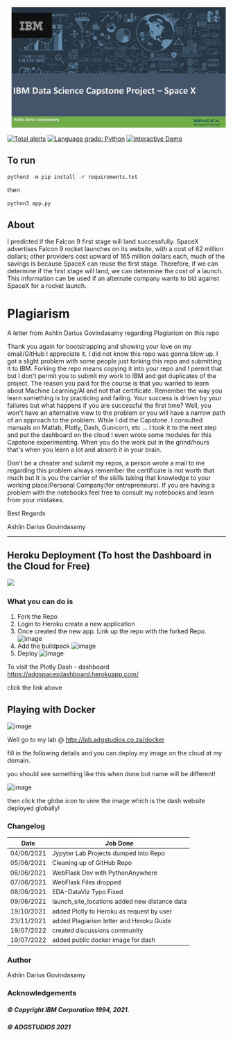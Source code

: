 <img src="https://raw.githubusercontent.com/ADGVLOGS/IBM-DataScience-SpaceX-Capstone/main/logo/bg.png">

[![Total alerts](https://img.shields.io/lgtm/alerts/g/ADGVLOGS/IBM-DataScience-SpaceX-Capstone.svg?logo=lgtm&logoWidth=18)](https://lgtm.com/projects/g/adgsenpai/IBM-DataScience-SpaceX-Capstone/alerts/)
[![Language grade: Python](https://img.shields.io/lgtm/grade/python/g/ADGVLOGS/IBM-DataScience-SpaceX-Capstone.svg?logo=lgtm&logoWidth=18)](https://lgtm.com/projects/g/adgsenpai/IBM-DataScience-SpaceX-Capstone/context:python)
<a href="https://colab.research.google.com/github/ADGVLOGS/adgmlclass/blob/main/ADGMLCLASSDemo.ipynb" target="_parent"><img src="https://colab.research.google.com/assets/colab-badge.svg" alt="Interactive Demo"/></a>

## To run

```
python3 -m pip install -r requirements.txt
```

then 

```
python3 app.py
```

## About

I predicted if the Falcon 9 first stage will land successfully. SpaceX
advertises Falcon 9 rocket launches on its website, with a cost of 62
million dollars; other providers cost upward of 165 million dollars each,
much of the savings is because SpaceX can reuse the first stage.
Therefore, if we can determine if the first stage will land, we can
determine the cost of a launch. This information can be used if an
alternate company wants to bid against SpaceX for a rocket launch. 

# Plagiarism 

<p>
A letter from Ashlin Darius Govindasamy regarding Plagiarism on this repo
  
Thank you again for bootstrapping and showing your love on my email/GitHub I appreciate it. I did not know this repo was gonna blow up.
I got a slight problem with some people just forking this repo and submitting it to IBM. Forking the repo means copying it into your repo and I permit that but I don't permit you to submit my work to IBM and get duplicates of the project. The reason you paid for the course is that you wanted to learn about Machine Learning/AI and not that certificate. Remember the way you learn something is by practicing and failing. Your success is driven by your failures but what happens if you are successful the first time? Well, you won't have an alternative view to the problem or you will have a narrow path of an approach to the problem. While I did the Capstone. I consulted manuals on Matlab, Plotly, Dash, Gunicorn, etc ... I took it to the next step and put the dashboard on the cloud I even wrote some modules for this Capstone experimenting. When you do the work put in the grind/hours that's when you learn a lot and absorb it in your brain.
  
Don't be a cheater and submit my repos, a person wrote a mail to me regarding this problem always remember the certificate is not worth that much but It is you the carrier of the skills taking that knowledge to your working place/Personal Company(for entrepreneurs). If you are having a problem with the notebooks feel free to consult my notebooks and learn from your mistakes.
  
Best Regards
  
Ashlin Darius Govindasamy
</p>

-------------------------------------------------------------------------------------------------------------------------

## Heroku Deployment (To host the Dashboard in the Cloud for Free) 
<img src="https://cdn.buttercms.com/T27FzLr5TIySqJ0mCObR" height="200px">

### What you can do is 

1. Fork the Repo
2. Login to Heroku create a new application
3. Once created the new app. Link up the repo with the forked Repo. 
![image](https://user-images.githubusercontent.com/45560312/143025991-4a32d343-77d7-48ed-a332-bad8a76835da.png)
4. Add the buildpack
![image](https://user-images.githubusercontent.com/45560312/143026138-6345105a-a981-42c6-ba48-0fd61be17694.png)
5. Deploy
![image](https://user-images.githubusercontent.com/45560312/143026171-9c8e20c2-e1c1-4b75-b313-4cdb0e827aed.png)


To visit the Plotly Dash - dashboard
https://adgspacexdashboard.herokuapp.com/ 

click the link above

## Playing with Docker
![image](https://user-images.githubusercontent.com/45560312/179637474-6156cb47-94ca-45c9-a017-79ed4065403d.png)

Well go to my lab @ http://lab.adgstudios.co.za/docker

fill in the following details and you can deploy my image on the cloud at my domain.

you should see something like this when done but name will be different!

![image](https://user-images.githubusercontent.com/45560312/179637689-2fed8a6b-5c8c-41eb-854f-86f1a11e9025.png)

then click the globe icon to view the image which is the dash website deployed globally!



### Changelog

| Date           | Job Done                                  | 
|----------------| ----------------------------------------- | 
| 04/06/2021 | Jypyter Lab Projects dumped into Repo         |
| 05/06/2021 | Cleaning up of GitHub Repo                    |
| 06/06/2021 | WebFlask Dev with PythonAnywhere              |
| 07/06/2021 | WebFlask Files dropped                        |
| 08/06/2021 | EDA-DataViz Typo Fixed                        |
| 09/06/2021 | launch_site_locations added new distance data |
| 19/10/2021 | added Plotly to Heroku as request by user     |
| 23/11/2021 | added Plagiarism letter and Heroku Guide      | 
| 19/07/2022 | created discussions community                 | 
| 19/07/2022 | added public docker image for dash            | 
### Author

Ashlin Darius Govindasamy

### Acknowledgements 

##### © Copyright IBM Corporation 1994, 2021.
##### © ADGSTUDIOS 2021
